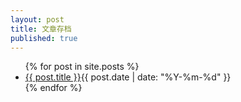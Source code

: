 ```yaml
---
layout: post
title: 文章存档
published: true
---
```

<ul class="posts">
    {% for post in site.posts %}
    <li><a href="{{site.baseurl }}{{ post.url }}">{{ post.title }}</a><span class="date">{{ post.date | date: "%Y-%m-%d" }}</span></li>
    {% endfor %}
</ul>